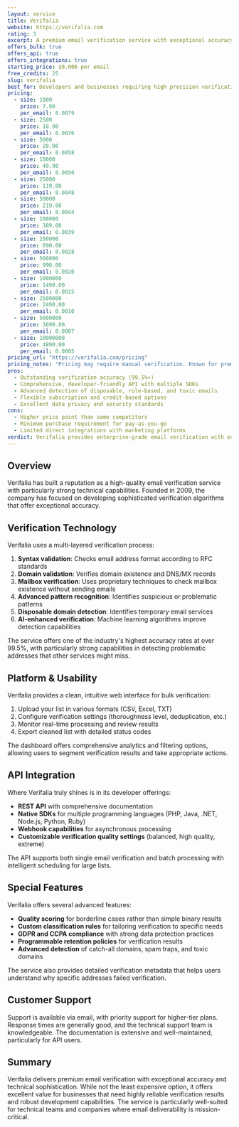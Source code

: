 ```yaml
---
layout: service
title: Verifalia
website: https://verifalia.com
rating: 3
excerpt: A premium email verification service with exceptional accuracy and developer-friendly features.
offers_bulk: true
offers_api: true
offers_integrations: true
starting_price: $0.006 per email
free_credits: 25
slug: verifalia
best_for: Developers and businesses requiring high precision verification
pricing:
  - size: 1000
    price: 7.90
    per_email: 0.0079
  - size: 2500
    price: 18.90
    per_email: 0.0076
  - size: 5000
    price: 28.90
    per_email: 0.0058
  - size: 10000
    price: 49.90
    per_email: 0.0050
  - size: 25000
    price: 119.00
    per_email: 0.0048
  - size: 50000
    price: 219.00
    per_email: 0.0044
  - size: 100000
    price: 389.00
    per_email: 0.0039
  - size: 250000
    price: 690.00
    per_email: 0.0028
  - size: 500000
    price: 990.00
    per_email: 0.0020
  - size: 1000000
    price: 1490.00
    per_email: 0.0015
  - size: 2500000
    price: 2490.00
    per_email: 0.0010
  - size: 5000000
    price: 3690.00
    per_email: 0.0007
  - size: 10000000
    price: 4890.00
    per_email: 0.0005
pricing_url: "https://verifalia.com/pricing"
pricing_notes: "Pricing may require manual verification. Known for premium accuracy with corresponding pricing. Developer-friendly with comprehensive API documentation. Offers different verification levels: Standard (1 credit), High (2 credits), Extreme (4 credits). Pricing shown is for Standard verification level."
pros:
  - Outstanding verification accuracy (99.5%+)
  - Comprehensive, developer-friendly API with multiple SDKs
  - Advanced detection of disposable, role-based, and toxic emails
  - Flexible subscription and credit-based options
  - Excellent data privacy and security standards
cons:
  - Higher price point than some competitors
  - Minimum purchase requirement for pay-as-you-go
  - Limited direct integrations with marketing platforms
verdict: Verifalia provides enterprise-grade email verification with exceptional accuracy and technical capabilities. The service is particularly well-suited for developers and businesses that prioritize verification quality and reliability over cost.
---
```


## Overview

Verifalia has built a reputation as a high-quality email verification service with particularly strong technical capabilities. Founded in 2009, the company has focused on developing sophisticated verification algorithms that offer exceptional accuracy.

## Verification Technology

Verifalia uses a multi-layered verification process:

1. **Syntax validation**: Checks email address format according to RFC standards
2. **Domain validation**: Verifies domain existence and DNS/MX records
3. **Mailbox verification**: Uses proprietary techniques to check mailbox existence without sending emails
4. **Advanced pattern recognition**: Identifies suspicious or problematic patterns
5. **Disposable domain detection**: Identifies temporary email services
6. **AI-enhanced verification**: Machine learning algorithms improve detection capabilities

The service offers one of the industry's highest accuracy rates at over 99.5%, with particularly strong capabilities in detecting problematic addresses that other services might miss.

## Platform & Usability

Verifalia provides a clean, intuitive web interface for bulk verification:

1. Upload your list in various formats (CSV, Excel, TXT)
2. Configure verification settings (thoroughness level, deduplication, etc.)
3. Monitor real-time processing and review results
4. Export cleaned list with detailed status codes

The dashboard offers comprehensive analytics and filtering options, allowing users to segment verification results and take appropriate actions.

## API Integration

Where Verifalia truly shines is in its developer offerings:

- **REST API** with comprehensive documentation
- **Native SDKs** for multiple programming languages (PHP, Java, .NET, Node.js, Python, Ruby)
- **Webhook capabilities** for asynchronous processing
- **Customizable verification quality settings** (balanced, high quality, extreme)

The API supports both single email verification and batch processing with intelligent scheduling for large lists.

## Special Features

Verifalia offers several advanced features:

- **Quality scoring** for borderline cases rather than simple binary results
- **Custom classification rules** for tailoring verification to specific needs
- **GDPR and CCPA compliance** with strong data protection practices
- **Programmable retention policies** for verification results
- **Advanced detection** of catch-all domains, spam traps, and toxic domains

The service also provides detailed verification metadata that helps users understand why specific addresses failed verification.

## Customer Support

Support is available via email, with priority support for higher-tier plans. Response times are generally good, and the technical support team is knowledgeable. The documentation is extensive and well-maintained, particularly for API users.

## Summary

Verifalia delivers premium email verification with exceptional accuracy and technical sophistication. While not the least expensive option, it offers excellent value for businesses that need highly reliable verification results and robust development capabilities. The service is particularly well-suited for technical teams and companies where email deliverability is mission-critical.